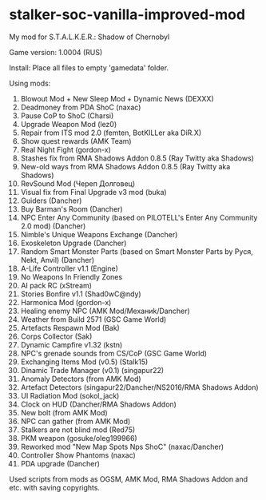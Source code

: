# stalker-soc-vanilla-improved-mod
My mod for S.T.A.L.K.E.R.: Shadow of Chernobyl

Game version: 1.0004 (RUS)

Install: Place all files to empty 'gamedata' folder.

Using mods:
1. Blowout Mod + New Sleep Mod + Dynamic News (DEXXX)
2. Deadmoney from PDA ShoC (naxac)
3. Pause CoP to ShoC (Charsi)
4. Upgrade Weapon Mod (lez0)
5. Repair from ITS mod 2.0 (femten, BotKILLer aka DiR.X)
6. Show quest rewards (AMK Team)
7. Real Night Fight (gordon-x)
8. Stashes fix from RMA Shadows Addon 0.8.5 (Ray Twitty aka Shadows)
9. New-old ways from RMA Shadows Addon 0.8.5 (Ray Twitty aka Shadows)
10. RevSound Mod (Череп Долговец)
11. Visual fix from Final Upgrade v3 mod (buka)
12. Guiders (Dancher) 
13. Buy Barman's Room (Dancher)
14. NPC Enter Any Community (based on PILOTELL's Enter Any Community 2.0 mod) (Dancher)
15. Nimble's Unique Weapons Exchange (Dancher)
16. Exoskeleton Upgrade (Dancher)
17. Random Smart Monster Parts (based on Smart Monster Parts by Руся, Nekt, Anvil) (Dancher)
18. A-Life Controller v1.1 (Engine)
19. No Weapons In Friendly Zones
20. AI pack RC (xStream)
21. Stories Bonfire v1.1 (Shad0wC@ndy)
22. Harmonica Mod (gordon-x)
23. Healing enemy NPC (AMK Mod/Механиk/Dancher)
24. Weather from Build 2571 (GSC Game World)
25. Artefacts Respawn Mod (Bak)
26. Corps Collector (Sak)
27. Dynamic Campfire v1.32 (kstn)
28. NPC's grenade sounds from CS/CoP (GSC Game World)
29. Exchanging Items Mod (v0.5) (Stalk15)
30. Dinamic Trade Manager (v0.1) (singapur22)
31. Anomaly Detectors (from AMK Mod)
32. Artefact Detectors (singapur22/Dancher/NS2016/RMA Shadows Addon)
33. UI Radiation Mod (sokol_jack)
34. Clock on HUD (Dancher/RMA Shadows Addon)
35. New bolt (from AMK Mod)
36. NPC can gather (from AMK Mod)
37. Stalkers are not blind mod (Red75)
38. PKM weapon (gosuke/oleg199966)
39. Reworked mod "New Map Spots Nps ShoC" (naxac/Dancher) 
40. Controller Show Phantoms (naxac)
41. PDA upgrade (Dancher) 

Used scripts from mods as OGSM, AMK Mod, RMA Shadows Addon and etc. with saving copyrights.
